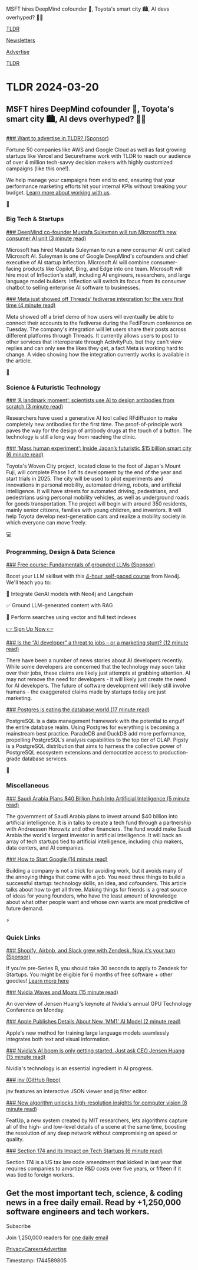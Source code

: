 MSFT hires DeepMind cofounder 🤖, Toyota's smart city 🏙️, AI devs overhyped? 👨‍💻

[TLDR](/)

[Newsletters](/newsletters)

[Advertise](https://advertise.tldr.tech/)

[TLDR](/)

# TLDR 2024-03-20

## MSFT hires DeepMind cofounder 🤖, Toyota's smart city 🏙️, AI devs overhyped? 👨‍💻

### 

[### Want to advertise in TLDR? (Sponsor)](https://advertise.tldr.tech/?utm_source=tldr&amp;utm_medium=newsletter&amp;utm_campaign=primary03072024)

Fortune 50 companies like AWS and Google Cloud as well as fast growing startups like Vercel and Secureframe work with TLDR to reach our audience of over 4 million tech-savvy decision makers with highly customized campaigns (like this one!).

We help manage your campaigns from end to end, ensuring that your performance marketing efforts hit your internal KPIs without breaking your budget. [Learn more about working with us](https://advertise.tldr.tech/?utm_source=tldr&utm_medium=newsletter&utm_campaign=primary03072024).

📱

### Big Tech & Startups

[### DeepMind co-founder Mustafa Suleyman will run Microsoft’s new consumer AI unit (3 minute read)](https://arstechnica.com/ai/2024/03/deepmind-cofounder-mustafa-suleyman-will-run-microsofts-new-consumer-ai-unit/?utm_source=tldrnewsletter)

Microsoft has hired Mustafa Suleyman to run a new consumer AI unit called Microsoft AI. Suleyman is one of Google DeepMind's cofounders and chief executive of AI startup Inflection. Microsoft AI will combine consumer-facing products like Copilot, Bing, and Edge into one team. Microsoft will hire most of Inflection's staff, including AI engineers, researchers, and large language model builders. Inflection will switch its focus from its consumer chatbot to selling enterprise AI software to businesses.

[### Meta just showed off Threads’ fediverse integration for the very first time (4 minute read)](https://www.theverge.com/24106231/threads-fediverse-demo-meta-fediforum?utm_source=tldrnewsletter)

Meta showed off a brief demo of how users will eventually be able to connect their accounts to the fediverse during the FediForum conference on Tuesday. The company's integration will let users share their posts across different platforms through Threads. It currently allows users to post to other services that interoperate through ActivityPub, but they can't view replies and can only see the likes they get, a fact Meta is working hard to change. A video showing how the integration currently works is available in the article.

🚀

### Science & Futuristic Technology

[### ‘A landmark moment’: scientists use AI to design antibodies from scratch (3 minute read)](https://www.nature.com/articles/d41586-024-00846-7?utm_source=tldrnewsletter)

Researchers have used a generative AI tool called RFdiffusion to make completely new antibodies for the first time. The proof-of-principle work paves the way for the design of antibody drugs at the touch of a button. The technology is still a long way from reaching the clinic.

[### ‘Mass human experiment’: Inside Japan’s futuristic $15 billion smart city (6 minute read)](https://www.forbes.com.au/news/innovation/japans-futuristic-15-billion-smart-city-begins-mass-human-experiment/?utm_source=tldrnewsletter)

Toyota's Woven City project, located close to the foot of Japan's Mount Fuji, will complete Phase 1 of its development by the end of the year and start trials in 2025. The city will be used to pilot experiments and innovations in personal mobility, automated driving, robots, and artificial intelligence. It will have streets for automated driving, pedestrians, and pedestrians using personal mobility vehicles, as well as underground roads for goods transportation. The project will begin with around 350 residents, mainly senior citizens, families with young children, and inventors. It will help Toyota develop next-generation cars and realize a mobility society in which everyone can move freely.

💻

### Programming, Design & Data Science

[### Free course: Fundamentals of grounded LLMs (Sponsor)](https://graphacademy.neo4j.com/courses/llm-fundamentals/?&amp;utm_campaign=GDB&amp;utm_content=AMS-Senior-Developer-nonABM-Consideration%20-Evergreen-Newsletter-DevHub1&amp;utm_medium=PaidNewsletter&amp;utm_source=TLDR&amp;utm_justglobal=)

Boost your LLM skillset with this [4-hour, self-paced course](https://graphacademy.neo4j.com/courses/llm-fundamentals/?&utm_campaign=GDB&utm_content=AMS-Senior-Developer-nonABM-Consideration%20-Evergreen-Newsletter-DevHub1&utm_medium=PaidNewsletter&utm_source=TLDR&utm_justglobal=) from Neo4j. We'll teach you to:

🤖 Integrate GenAI models with Neo4j and Langchain

✅ Ground LLM-generated content with RAG

🔎 Perform searches using vector and full text indexes

[👉 Sign Up Now 👉](https://graphacademy.neo4j.com/courses/llm-fundamentals/)

[### Is the “AI developer” a threat to jobs – or a marketing stunt? (12 minute read)](https://blog.pragmaticengineer.com/the-ai-developer/?utm_source=tldrnewsletter)

There have been a number of news stories about AI developers recently. While some developers are concerned that the technology may soon take over their jobs, these claims are likely just attempts at grabbing attention. AI may not remove the need for developers - it will likely just create the need for AI developers. The future of software development will likely still involve humans - the exaggerated claims made by startups today are just marketing.

[### Postgres is eating the database world (17 minute read)](https://pigsty.io/blog/pg/pg-eat-db-world/?utm_source=tldrnewsletter)

PostgreSQL is a data management framework with the potential to engulf the entire database realm. Using Postgres for everything is becoming a mainstream best practice. ParadeDB and DuckDB add more performance, propelling PostgreSQL's analysis capabilities to the top tier of OLAP. Pigsty is a PostgreSQL distribution that aims to harness the collective power of PostgreSQL ecosystem extensions and democratize access to production-grade database services.

🎁

### Miscellaneous

[### Saudi Arabia Plans $40 Billion Push Into Artificial Intelligence (5 minute read)](https://www.nytimes.com/2024/03/19/business/saudi-arabia-investment-artificial-intelligence.html?unlocked_article_code=1.eE0.kr1z.yIE08GPoz-wX&amp;smid=url-share&amp;utm_source=tldrnewsletter)

The government of Saudi Arabia plans to invest around $40 billion into artificial intelligence. It is in talks to create a tech fund through a partnership with Andreessen Horowitz and other financiers. The fund would make Saudi Arabia the world's largest investor in artificial intelligence. It will back an array of tech startups tied to artificial intelligence, including chip makers, data centers, and AI companies.

[### How to Start Google (14 minute read)](https://paulgraham.com/google.html?utm_source=tldrnewsletter)

Building a company is not a trick for avoiding work, but it avoids many of the annoying things that come with a job. You need three things to build a successful startup: technology skills, an idea, and cofounders. This article talks about how to get all three. Making things for friends is a great source of ideas for young founders, who have the least amount of knowledge about what other people want and whose own wants are most predictive of future demand.

⚡

### Quick Links

[### Shopify, Airbnb, and Slack grew with Zendesk. Now it’s your turn (Sponsor)](https://www.zendesk.com/lp/startup-partner/?ref=gen&amp;partner_account=0016R00003OlqXIQAZ&amp;utm_source=tldrnewsletter)

If you’re pre-Series B, you should take 30 seconds to apply to Zendesk for Startups. You might be eligible for 6 months of free software + other goodies! [Learn more here](https://www.zendesk.com/lp/startup-partner/?ref=gen&partner_account=0016R00003OlqXIQAZ)

[### Nvidia Waves and Moats (15 minute read)](https://stratechery.com/2024/nvidia-waves-and-moats/?utm_source=tldrnewsletter)

An overview of Jensen Huang's keynote at Nvidia's annual GPU Technology Conference on Monday.

[### Apple Publishes Details About New 'MM1' AI Model (2 minute read)](https://www.macrumors.com/2024/03/18/apple-mm1-ai-model-details/?utm_source=tldrnewsletter)

Apple's new method for training large language models seamlessly integrates both text and visual information.

[### Nvidia’s AI boom is only getting started. Just ask CEO Jensen Huang (15 minute read)](https://www.fastcompany.com/91033514/nvidia-most-innovative-companies-2024?utm_source=tldrnewsletter)

Nvidia's technology is an essential ingredient in AI progress.

[### jnv (GitHub Repo)](https://github.com/ynqa/jnv?utm_source=tldrnewsletter)

jnv features an interactive JSON viewer and jq filter editor.

[### New algorithm unlocks high-resolution insights for computer vision (8 minute read)](https://news.mit.edu/2024/featup-algorithm-unlocks-high-resolution-insights-computer-vision-0318?utm_source=tldrnewsletter)

FeatUp, a new system created by MIT researchers, lets algorithms capture all of the high- and low-level details of a scene at the same time, boosting the resolution of any deep network without compromising on speed or quality.

[### Section 174 and its Impact on Tech Startups (6 minute read)](https://www.tanayj.com/p/section-174-and-its-impact-on-tech?utm_source=tldrnewsletter)

Section 174 is a US tax law code amendment that kicked in last year that requires companies to amortize R&D costs over five years, or fifteen if it was tied to foreign workers.

## Get the most important tech, science, & coding news in a free daily email. Read by +1,250,000 software engineers and tech workers.

Subscribe

Join 1,250,000 readers for [one daily email](/api/latest/tech)

[Privacy](/privacy)[Careers](https://jobs.ashbyhq.com/tldr.tech)[Advertise](/tech/advertise)

Timestamp: 1744589805